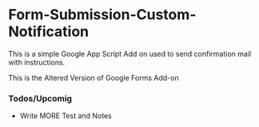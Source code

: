 # Form-Submission-Custom-Notification
This is a simple Google App Script Add on used to send confirmation mail with instructions.

This is the Altered Version of Google Forms Add-on

### Todos/Upcomig

 - Write MORE Test and Notes
